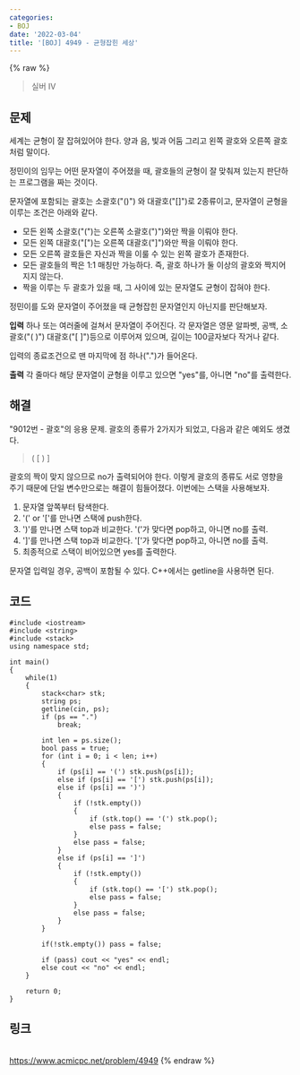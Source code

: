 ```yaml
---
categories:
- BOJ
date: '2022-03-04'
title: '[BOJ] 4949 - 균형잡힌 세상'
---
```


{% raw %}
>실버 IV

## 문제
세계는 균형이 잘 잡혀있어야 한다. 양과 음, 빛과 어둠 그리고 왼쪽 괄호와 오른쪽 괄호처럼 말이다.

정민이의 임무는 어떤 문자열이 주어졌을 때, 괄호들의 균형이 잘 맞춰져 있는지 판단하는 프로그램을 짜는 것이다.

문자열에 포함되는 괄호는 소괄호("()") 와 대괄호("[]")로 2종류이고, 문자열이 균형을 이루는 조건은 아래와 같다.

-   모든 왼쪽 소괄호("(")는 오른쪽 소괄호(")")와만 짝을 이뤄야 한다.
-   모든 왼쪽 대괄호("[")는 오른쪽 대괄호("]")와만 짝을 이뤄야 한다.
-   모든 오른쪽 괄호들은 자신과 짝을 이룰 수 있는 왼쪽 괄호가 존재한다.
-   모든 괄호들의 짝은 1:1 매칭만 가능하다. 즉, 괄호 하나가 둘 이상의 괄호와 짝지어지지 않는다.
-   짝을 이루는 두 괄호가 있을 때, 그 사이에 있는 문자열도 균형이 잡혀야 한다.

정민이를 도와 문자열이 주어졌을 때 균형잡힌 문자열인지 아닌지를 판단해보자.

**입력**
하나 또는 여러줄에 걸쳐서 문자열이 주어진다. 각 문자열은 영문 알파벳, 공백, 소괄호("( )") 대괄호("[ ]")등으로 이루어져 있으며, 길이는 100글자보다 작거나 같다.

입력의 종료조건으로 맨 마지막에 점 하나(".")가 들어온다.

**출력**
각 줄마다 해당 문자열이 균형을 이루고 있으면 "yes"를, 아니면 "no"를 출력한다.

##  해결
"9012번 - 괄호"의 응용 문제. 괄호의 종류가 2가지가 되었고, 다음과 같은 예외도 생겼다.
> ( [ ) ]<br>

괄호의 짝이 맞지 않으므로 no가 출력되어야 한다. 이렇게 괄호의 종류도 서로 영향을 주기 때문에 단일 변수만으로는 해결이 힘들어졌다. 이번에는 스택을 사용해보자.

1. 문자열 앞쪽부터 탐색한다.
2. '(' or '['를 만나면 스택에 push한다.
3. ')'를 만나면 스택 top과 비교한다. '('가 맞다면 pop하고, 아니면 no를 출력.
4. ']'를 만나면 스택 top과 비교한다. '['가 맞다면 pop하고, 아니면 no를 출력.
5. 최종적으로 스택이 비어있으면 yes를 출력한다.

문자열 입력일 경우, 공백이 포함될 수 있다. C++에서는 getline을 사용하면 된다.

## 코드
```
#include <iostream>
#include <string>
#include <stack>
using namespace std;

int main()
{
	while(1)
	{
		stack<char> stk;
		string ps;
		getline(cin, ps);
		if (ps == ".")
			break;

		int len = ps.size();
		bool pass = true;
		for (int i = 0; i < len; i++)
		{
			if (ps[i] == '(') stk.push(ps[i]);
			else if (ps[i] == '[') stk.push(ps[i]);
			else if (ps[i] == ')')
			{
				if (!stk.empty())
				{
					if (stk.top() == '(') stk.pop();
					else pass = false;
				}
				else pass = false;
			}
			else if (ps[i] == ']')
			{
				if (!stk.empty())
				{
					if (stk.top() == '[') stk.pop();
					else pass = false;
				}
				else pass = false;
			}
		}

		if(!stk.empty()) pass = false;

		if (pass) cout << "yes" << endl;
		else cout << "no" << endl;
	}

	return 0;
}
```

## 링크
<br>https://www.acmicpc.net/problem/4949
{% endraw %}